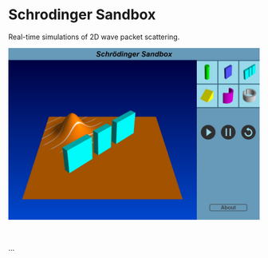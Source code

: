 # Schrodinger Sandbox
Real-time simulations of 2D wave packet scattering.

![Screenshot-1](./screenshot.jpg)

</br>

...
